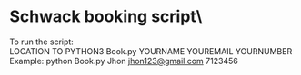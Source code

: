 # Schwack booking script\

To run the script:\
LOCATION TO PYTHON3 Book.py YOURNAME YOUREMAIL YOURNUMBER\
Example: python Book.py Jhon jhon123@gmail.com 7123456